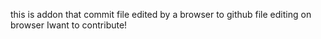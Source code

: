 this is addon that commit file edited by a browser to github file editing on browser
Iwant to contribute!

